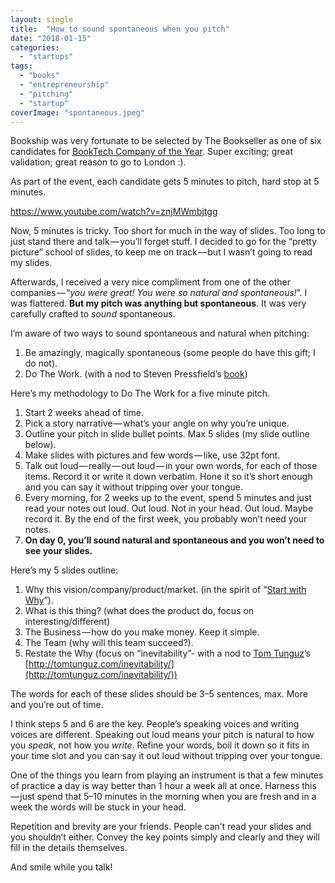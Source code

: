 ```yaml
---
layout: single
title:  "How to sound spontaneous when you pitch"
date: "2018-01-15"
categories: 
  - "startups"
tags: 
  - "books"
  - "entrepreneurship"
  - "pitching"
  - "startup"
coverImage: "spontaneous.jpeg"
---
```


Bookship was very fortunate to be selected by The Bookseller as one of six candidates for [BookTech Company of the Year](https://www.thebookseller.com/futurebook/booktech-company-year-2017-final-6-657151). Super exciting; great validation; great reason to go to London :).

As part of the event, each candidate gets 5 minutes to pitch, hard stop at 5 minutes.

https://www.youtube.com/watch?v=znjMWmbjtgg

Now, 5 minutes is tricky. Too short for much in the way of slides. Too long to just stand there and talk — you’ll forget stuff. I decided to go for the “pretty picture” school of slides, to keep me on track — but I wasn’t going to read my slides.

Afterwards, I received a very nice compliment from one of the other companies — “_you were great! You were so natural and spontaneous!_”. I was flattered. **But my pitch was anything but spontaneous**. It was very carefully crafted to _sound_ spontaneous.

I’m aware of two ways to sound spontaneous and natural when pitching:

1. Be amazingly, magically spontaneous (some people do have this gift; I do not).
2. Do The Work. (with a nod to Steven Pressfield’s [book](https://www.amazon.com/Do-Work-Overcome-Resistance-Your/dp/1936891379))

Here’s my methodology to Do The Work for a five minute pitch.

1. Start 2 weeks ahead of time.
2. Pick a story narrative — what’s your angle on why you’re unique.
3. Outline your pitch in slide bullet points. Max 5 slides (my slide outline below).
4. Make slides with pictures and few words — like, use 32pt font.
5. Talk out loud — really — out loud — in your own words, for each of those items. Record it or write it down verbatim. Hone it so it’s short enough and you can say it without tripping over your tongue.
6. Every morning, for 2 weeks up to the event, spend 5 minutes and just read your notes out loud. Out loud. Not in your head. Out loud. Maybe record it. By the end of the first week, you probably won’t need your notes.
7. **On day 0, you’ll sound natural and spontaneous and you won’t need to see your slides.**

Here’s my 5 slides outline:

1. Why this vision/company/product/market. (in the spirit of “[Start with Why](https://www.amazon.com/Start-Why-Leaders-Inspire-Everyone/dp/1591846447)”).
2. What is this thing? (what does the product do, focus on interesting/different)
3. The Business — how do you make money. Keep it simple.
4. The Team (why will this team succeed?).
5. Restate the Why (focus on “inevitability”- with a nod to [Tom Tunguz](https://medium.com/u/9986533c3db3)’s [http://tomtunguz.com/inevitability/](http://tomtunguz.com/inevitability/))

The words for each of these slides should be 3–5 sentences, max. More and you’re out of time.

I think steps 5 and 6 are the key. People’s speaking voices and writing voices are different. Speaking out loud means your pitch is natural to how you _speak_, not how you _write_. Refine your words, boil it down so it fits in your time slot and you can say it out loud without tripping over your tongue.

One of the things you learn from playing an instrument is that a few minutes of practice a day is way better than 1 hour a week all at once. Harness this — just spend that 5–10 minutes in the morning when you are fresh and in a week the words will be stuck in your head.

Repetition and brevity are your friends. People can’t read your slides and you shouldn’t either. Convey the key points simply and clearly and they will fill in the details themselves.

And smile while you talk!
